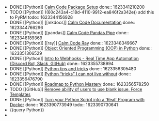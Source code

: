 - DONE [[Python]] [Calm Code Package Setup](https://calmcode.io/setup/introduction.html)
  done:: 1623341210200
- TODO [[Python]] ((60c243a4-c18d-4110-9912-ea846f2a342e)) add this to PyRM
  todo:: 1623344156928
- DONE [[Python]] [[mkdocs]] [Calm Code Documentation](https://calmcode.io/docs/introduction.html)
  done:: 1623344766296
- DONE [[Python]] [[pandas]] [Calm Code Pandas Pipe](https://calmcode.io/pandas-pipe/pipe.html)
  done:: 1623348189369
- DONE [[Python]] [[ray]] [Calm Code Ray](https://calmcode.io/ray/overhead.html)
  done:: 1623348349667
- DONE [[Python]] [Object Oriented Programming (OOP) in Python](https://youtu.be/MikphENIrOo)
  done:: 1623351306529
- DONE [[Python]] [Intro to Webhooks - Real Time App Automation (Discord Bot, Slack, GitHub)](https://youtu.be/c6d7lfvziRY)
  done:: 1623355738994
- DONE [[Python]] [Python tips and tricks](https://github.com/CalebCurry/python-tips/blob/main/python_tips.ipynb)
  done:: 1623356305480
- DONE [[Python]] [Python “tricks” I can not live without](https://levelup.gitconnected.com/python-tricks-i-can-not-live-without-87ae6aff3af8)
  done:: 1623356476790
- DONE [[Python]] [Roadmap to Python Mastery](https://levelup.gitconnected.com/roadmap-to-python-mastery-93e1d24267f0) 
  done:: 1623356578250
- TODO [[GitHub]] [Remove ability of users to use blank issue. Force Templates](https://docs.github.com/en/communities/using-templates-to-encourage-useful-issues-and-pull-requests/configuring-issue-templates-for-your-repository)
- DONE [[Python]] [Turn your Python Script into a 'Real' Program with Docker](https://python.plainenglish.io/turn-your-python-script-into-a-real-program-with-docker-c200e15d5265)
  done:: 1623390773949
  todo:: 1623390730641
- {{query Python}}
-